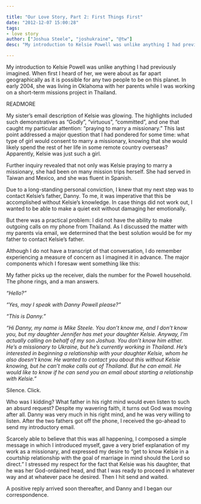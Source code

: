 ```yaml
---

title: "Our Love Story, Part 2: First Things First"
date: "2012-12-07 15:00:28"
tags:
- love story
author: ["Joshua Steele", "joshukraine", "@tw"]
desc: "My introduction to Kelsie Powell was unlike anything I had previously imagined. When first I heard of her, we were about as far apart geographically as it is possible for any two people to be on this planet."

---
```


My introduction to Kelsie Powell was unlike anything I had previously imagined. When first I heard of her, we were about as far apart geographically as it is possible for any two people to be on this planet. In early 2004, she was living in Oklahoma with her parents while I was working on a short-term missions project in Thailand.

READMORE

My sister’s email description of Kelsie was glowing. The highlights included such demonstratives as “Godly”, “virtuous”, “committed”, and one that caught my particular attention: “praying to marry a missionary.” This last point addressed a major question that I had pondered for some time: what type of girl would consent to marry a missionary, knowing that she would likely spend the rest of her life in some remote country overseas? Apparently, Kelsie was just such a girl.

Further inquiry revealed that not only was Kelsie praying to marry a missionary, she had been on many mission trips herself. She had served in Taiwan and Mexico, and she was fluent in Spanish.

Due to a long-standing personal conviction, I knew that my next step was to contact Kelsie’s father, Danny. To me, it was imperative that this be accomplished without Kelsie’s knowledge. In case things did not work out, I wanted to be able to make a quiet exit without damaging her emotionally.

But there was a practical problem: I did not have the ability to make outgoing calls on my phone from Thailand. As I discussed the matter with my parents via email, we determined that the best solution would be for my father to contact Kelsie’s father.

Although I do not have a transcript of that conversation, I do remember experiencing a measure of concern as I imagined it in advance. The major components which I foresaw went something like this:

My father picks up the receiver, dials the number for the Powell household. The phone rings, and a man answers.

*“Hello?”*

*“Yes, may I speak with Danny Powell please?”*

*“This is Danny.”*

*“Hi Danny, my name is Mike Steele. You don’t know me, and I don’t know you, but my daughter Jennifer has met your daughter Kelsie. Anyway, I’m actually calling on behalf of my son Joshua. You don’t know him either. He’s a missionary to Ukraine, but he’s currently working in Thailand. He’s interested in beginning a relationship with your daughter Kelsie, whom he also doesn’t know. He wanted to contact you about this without Kelsie knowing, but he can’t make calls out of Thailand. But he can email. He would like to know if he can send you an email about starting a relationship with Kelsie.”*

Silence. Click.

Who was I kidding? What father in his right mind would even listen to such an absurd request? Despite my wavering faith, it turns out God was moving after all. Danny was very much in his right mind, and he was very willing to listen. After the two fathers got off the phone, I received the go-ahead to send my introductory email.

Scarcely able to believe that this was all happening, I composed a simple message in which I introduced myself, gave a very brief explanation of my work as a missionary, and expressed my desire to “get to know Kelsie in a courtship relationship with the goal of marriage in mind should the Lord so direct.” I stressed my respect for the fact that Kelsie was his daughter, that he was her God-ordained head, and that I was ready to proceed in whatever way and at whatever pace he desired. Then I hit send and waited.

A positive reply arrived soon thereafter, and Danny and I began our correspondence.
